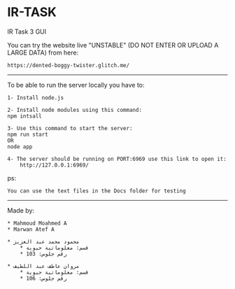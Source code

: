 # IR-TASK

IR Task 3 GUI

You can try the website live "UNSTABLE" (DO NOT ENTER OR UPLOAD A LARGE DATA) from here:
	
	https://dented-boggy-twister.glitch.me/
	
____________________________

To be able to run the server locally you have to:

    1- Install node.js

    2- Install node modules using this command:
    npm intsall

    3- Use this command to start the server:
    npm run start
    OR
    node app

    4- The server should be running on PORT:6969 use this link to open it:
        http://127.0.0.1:6969/


ps:

    You can use the text files in the Docs folder for testing

____________________________

Made by:

	* Mahmoud Moahmed A
	* Marwan Atef A

	* محمود محمد عبد العزيز
		* قسم: معلوماتية حيوية
		* رقم جلوس: 103

	* مروان عاطف عبد اللطيف
		* قسم: معلوماتية حيوية
		* رقم جلوس: 106
